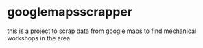 # googlemapsscrapper
this is a project to scrap data from google maps to find mechanical workshops in the area
